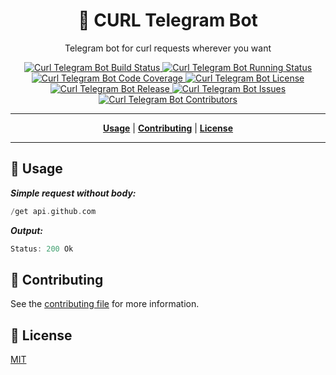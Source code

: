 <h1 align="center">📃 CURL Telegram Bot</h1>
<p align="center">Telegram bot for curl requests wherever you want</p>

<p align="center">
    <a href="https://t.me/curl_req_bot">
        <img
            src="https://img.shields.io/travis/suratu-io/curl-telegram-bot?label=bot%20link&logo=telegram"
            alt="Curl Telegram Bot Build Status"
        >
    </a>
    <a href="https://travis-ci.org/suratu-io/curl-telegram-bot">
        <img
            src="https://img.shields.io/travis/suratu-io/curl-telegram-bot?logo=travis"
            alt="Curl Telegram Bot Running Status"
        >
    </a>
    <a href="https://codecov.io/gh/suratu-io/curl-telegram-bot">
        <img
            src="https://codecov.io/gh/suratu-io/curl-telegram-bot/branch/master/graph/badge.svg"
            alt="Curl Telegram Bot Code Coverage"
        >
    </a>
    <a href="https://github.com/suratu-io/curl-telegram-bot/blob/master/LICENSE">
        <img
            src="https://img.shields.io/github/license/suratu-io/curl-telegram-bot.svg"
            alt="Curl Telegram Bot License"
        >
    </a>
    <a href="https://github.com/suratu-io/curl-telegram-bot/releases">
        <img
            src="https://img.shields.io/github/tag/suratu-io/curl-telegram-bot.svg?label=release"
            alt="Curl Telegram Bot Release"
        >
    </a>
    <a href="https://github.com/suratu-io/curl-telegram-bot/issues">
        <img
            src="https://img.shields.io/github/issues/suratu-io/curl-telegram-bot.svg"
            alt="Curl Telegram Bot Issues"
        >
    </a>
    <a href="https://github.com/suratu-io/curl-telegram-bot/graphs/contributors">
        <img
            src="https://img.shields.io/github/contributors/suratu-io/curl-telegram-bot.svg"
            alt="Curl Telegram Bot Contributors"
        >
    </a>
</p>

----

<p align="center">
    <strong><a href="#license">Usage</a></strong>
    |
    <strong><a href="#contributing">Contributing</a></strong>
    |
    <strong><a href="#license">License</a></strong>
</p>

---

<h2 id="usage">🔧 Usage</h2>

***Simple request without body:***
```rust
/get api.github.com
```

***Output:***
```go
Status: 200 Ok
```

<h2 id="contributing">👬 Contributing</h2>

See the [contributing file](CONTRIBUTING.md) for more information.


<h2 id="license">🔖 License</h2>

[MIT](LICENSE)
